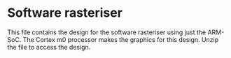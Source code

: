 # Software rasteriser
This file contains the design for the software rasteriser using just the ARM-SoC.
The Cortex m0 processor makes the graphics for this design.
Unzip the file to access the design.
